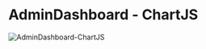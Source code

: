 # AdminDashboard - ChartJS

![AdminDashboard-ChartJS](https://user-images.githubusercontent.com/83178592/208551924-f698fb16-1569-4870-9d18-f14b6b36034f.gif)
